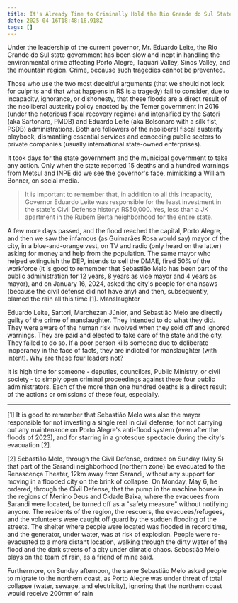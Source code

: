 ```yaml
---
title: It's Already Time to Criminally Hold the Rio Grande do Sul State Government Accountable
date: 2025-04-16T18:48:16.918Z
tags: []
---
```


Under the leadership of the current governor, Mr. Eduardo Leite, the Rio Grande do Sul state government has been slow and inept in handling the environmental crime affecting Porto Alegre, Taquari Valley, Sinos Valley, and the mountain region. Crime, because such tragedies cannot be prevented.

Those who use the two most deceitful arguments (that we should not look for culprits and that what happens in RS is a tragedy) fail to consider, due to incapacity, ignorance, or dishonesty, that these floods are a direct result of the neoliberal austerity policy enacted by the Temer government in 2016 (under the notorious fiscal recovery regime) and intensified by the Satori (aka Sartonaro, PMDB) and Eduardo Leite (aka Bolsonaro with a silk fist, PSDB) administrations. Both are followers of the neoliberal fiscal austerity playbook, dismantling essential services and conceding public sectors to private companies (usually international state-owned enterprises).

It took days for the state government and the municipal government to take any action. Only when the state reported 15 deaths and a hundred warnings from Metsul and INPE did we see the governor's face, mimicking a William Bonner, on social media.

> It is important to remember that, in addition to all this incapacity, Governor Eduardo Leite was responsible for the least investment in the state's Civil Defense history: R$50,000. Yes, less than a JK apartment in the Rubem Berta neighborhood for the entire state.

A few more days passed, and the flood reached the capital, Porto Alegre, and then we saw the infamous (as Guimarães Rosa would say) mayor of the city, in a blue-and-orange vest, on TV and radio (only heard on the latter) asking for money and help from the population. The same mayor who helped extinguish the DEP, intends to sell the DMAE, fired 50% of the workforce (it is good to remember that Sebastião Melo has been part of the public administration for 12 years, 8 years as vice mayor and 4 years as mayor), and on January 16, 2024, asked the city's people for chainsaws (because the civil defense did not have any) and then, subsequently, blamed the rain all this time [1].
Manslaughter

Eduardo Leite, Sartori, Marchezan Júnior, and Sebastião Melo are directly guilty of the crime of manslaughter. They intended to do what they did. They were aware of the human risk involved when they sold off and ignored warnings. They are paid and elected to take care of the state and the city. They failed to do so. If a poor person kills someone due to deliberate inoperancy in the face of facts, they are indicted for manslaughter (with intent). Why are these four leaders not?

It is high time for someone - deputies, councilors, Public Ministry, or civil society - to simply open criminal proceedings against these four public administrators. Each of the more than one hundred deaths is a direct result of the actions or omissions of these four, especially.

***

[1] It is good to remember that Sebastião Melo was also the mayor responsible for not investing a single real in civil defense, for not carrying out any maintenance on Porto Alegre's anti-flood system (even after the floods of 2023), and for starring in a grotesque spectacle during the city's evacuation [2].

[2] Sebastião Melo, through the Civil Defense, ordered on Sunday (May 5) that part of the Sarandi neighborhood (northern zone) be evacuated to the Renascença Theater, 12km away from Sarandi, without any support for moving in a flooded city on the brink of collapse. On Monday, May 6, he ordered, through the Civil Defense, that the pump in the machine house in the regions of Menino Deus and Cidade Baixa, where the evacuees from Sarandi were located, be turned off as a "safety measure" without notifying anyone. The residents of the region, the rescuers, the evacuees/refugees, and the volunteers were caught off guard by the sudden flooding of the streets. The shelter where people were located was flooded in record time, and the generator, under water, was at risk of explosion. People were re-evacuated to a more distant location, walking through the dirty water of the flood and the dark streets of a city under climatic chaos. Sebastião Melo plays on the team of rain, as a friend of mine said.

Furthermore, on Sunday afternoon, the same Sebastião Melo asked people to migrate to the northern coast, as Porto Alegre was under threat of total collapse (water, sewage, and electricity), ignoring that the northern coast would receive 200mm of rain

